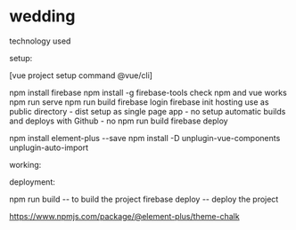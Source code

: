 # wedding

technology used

setup: 

  [vue project setup command @vue/cli]
  
  npm install firebase
  npm install -g firebase-tools
  check npm and vue works
    npm run serve
    npm run build
  firebase login
  firebase init hosting
    use as public directory - dist
    setup as single page app - no
    setup automatic builds and deploys with Github - no
  npm run build 
  firebase deploy

  npm install element-plus --save
  npm install -D unplugin-vue-components unplugin-auto-import

working:

deployment: 

npm run build -- to build the project 
firebase deploy -- deploy the project


https://www.npmjs.com/package/@element-plus/theme-chalk